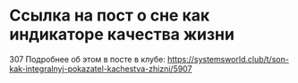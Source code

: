 # Ссылка на пост о сне как индикаторе качества жизни

307 Подробнее об этом в посте в клубе: https://systemsworld.club/t/son-kak-integralnyj-pokazatel-kachestva-zhizni/5907
